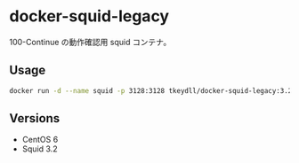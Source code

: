 # docker-squid-legacy

100-Continue の動作確認用 squid コンテナ。

## Usage

```bash
docker run -d --name squid -p 3128:3128 tkeydll/docker-squid-legacy:3.2
```

## Versions

- CentOS 6
- Squid 3.2

